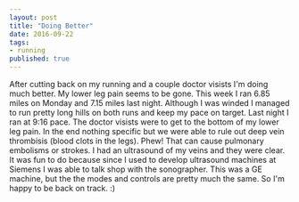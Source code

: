 ```yaml
---
layout: post
title: "Doing Better"
date: 2016-09-22
tags: 
- running
published: true
---
```


After cutting back on my running and a couple doctor visists I'm doing much better.  My lower leg pain seems to be gone.  This week I ran 6.85 miles on Monday and 7.15 miles last night.  Although I was winded I managed to run pretty long hills on both runs and keep my pace on target.  Last night I ran at 9:16 pace.
The doctor visists were to get to the bottom of my lower leg pain.  In the end nothing specific but we were able to rule out deep vein thrombisis (blood clots in the legs).  Phew!  That can cause pulmonary embolisms or strokes.  I had an ultrasound of my veins and they were clear.  It was fun to do because since I used to develop ultrasound machines at Siemens I was able to talk shop with the sonographer.  This was a GE machine, but the the modes and controls are pretty much the same. 
So I'm happy to be back on track. :)
